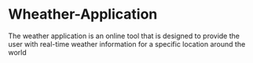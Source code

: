 # Wheather-Application
The weather application is an online tool that is designed to provide the user with real-time weather information for a specific location around the world
